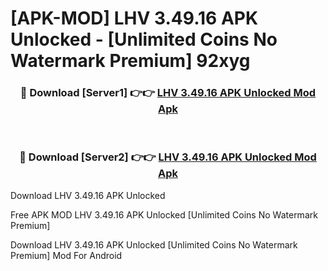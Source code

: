 # [APK-MOD] LHV 3.49.16 APK Unlocked - [Unlimited Coins No Watermark Premium] 92xyg



<div align="center">
<h3>🔴 Download [Server1] 👉👉 <a href="https://momento.my/?title=LHV_3.49.16_APK_Unlocked">LHV 3.49.16 APK Unlocked Mod Apk</a></h3><br>

<h3>🔴 Download [Server2] 👉👉 <a href="https://momento.my/?title=LHV_3.49.16_APK_Unlocked">LHV 3.49.16 APK Unlocked Mod Apk</a></h3>
</div>



Download LHV 3.49.16 APK Unlocked 

Free APK MOD LHV 3.49.16 APK Unlocked [Unlimited Coins No Watermark Premium]

Download LHV 3.49.16 APK Unlocked [Unlimited Coins No Watermark Premium] Mod For Android

